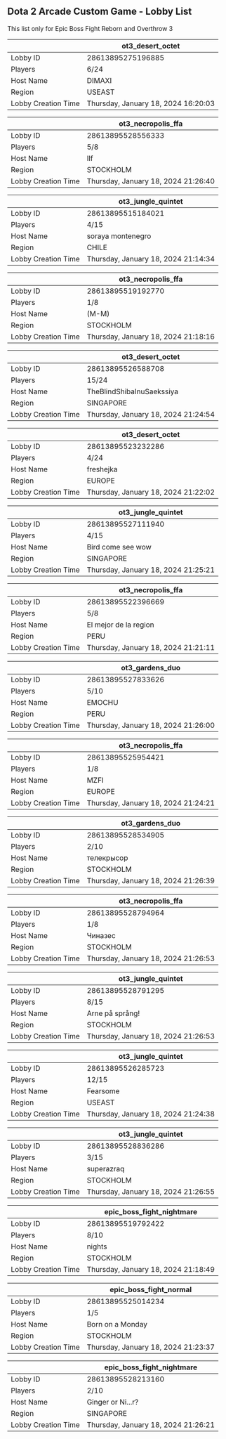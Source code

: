 ## Dota 2 Arcade Custom Game - Lobby List

This list only for Epic Boss Fight Reborn and Overthrow 3

|  | ot3_desert_octet |
| ------ | ------ |
| Lobby ID | 28613895275196885 |
| Players | 6/24 |
| Host Name | DIMAXI |
| Region | USEAST |
| Lobby Creation Time | Thursday, January 18, 2024 16:20:03 |


|  | ot3_necropolis_ffa |
| ------ | ------ |
| Lobby ID | 28613895528556333 |
| Players | 5/8 |
| Host Name | Ilf |
| Region | STOCKHOLM |
| Lobby Creation Time | Thursday, January 18, 2024 21:26:40 |


|  | ot3_jungle_quintet |
| ------ | ------ |
| Lobby ID | 28613895515184021 |
| Players | 4/15 |
| Host Name | soraya montenegro |
| Region | CHILE |
| Lobby Creation Time | Thursday, January 18, 2024 21:14:34 |


|  | ot3_necropolis_ffa |
| ------ | ------ |
| Lobby ID | 28613895519192770 |
| Players | 1/8 |
| Host Name | (M-M) |
| Region | STOCKHOLM |
| Lobby Creation Time | Thursday, January 18, 2024 21:18:16 |


|  | ot3_desert_octet |
| ------ | ------ |
| Lobby ID | 28613895526588708 |
| Players | 15/24 |
| Host Name | TheBlindShibaInuSaekssiya |
| Region | SINGAPORE |
| Lobby Creation Time | Thursday, January 18, 2024 21:24:54 |


|  | ot3_desert_octet |
| ------ | ------ |
| Lobby ID | 28613895523232286 |
| Players | 4/24 |
| Host Name | freshejka |
| Region | EUROPE |
| Lobby Creation Time | Thursday, January 18, 2024 21:22:02 |


|  | ot3_jungle_quintet |
| ------ | ------ |
| Lobby ID | 28613895527111940 |
| Players | 4/15 |
| Host Name | Bird come see wow |
| Region | SINGAPORE |
| Lobby Creation Time | Thursday, January 18, 2024 21:25:21 |


|  | ot3_necropolis_ffa |
| ------ | ------ |
| Lobby ID | 28613895522396669 |
| Players | 5/8 |
| Host Name | El mejor de la region |
| Region | PERU |
| Lobby Creation Time | Thursday, January 18, 2024 21:21:11 |


|  | ot3_gardens_duo |
| ------ | ------ |
| Lobby ID | 28613895527833626 |
| Players | 5/10 |
| Host Name | EMOCHU |
| Region | PERU |
| Lobby Creation Time | Thursday, January 18, 2024 21:26:00 |


|  | ot3_necropolis_ffa |
| ------ | ------ |
| Lobby ID | 28613895525954421 |
| Players | 1/8 |
| Host Name | MZFI |
| Region | EUROPE |
| Lobby Creation Time | Thursday, January 18, 2024 21:24:21 |


|  | ot3_gardens_duo |
| ------ | ------ |
| Lobby ID | 28613895528534905 |
| Players | 2/10 |
| Host Name | телекрысор |
| Region | STOCKHOLM |
| Lobby Creation Time | Thursday, January 18, 2024 21:26:39 |


|  | ot3_necropolis_ffa |
| ------ | ------ |
| Lobby ID | 28613895528794964 |
| Players | 1/8 |
| Host Name | Чиназес |
| Region | STOCKHOLM |
| Lobby Creation Time | Thursday, January 18, 2024 21:26:53 |


|  | ot3_jungle_quintet |
| ------ | ------ |
| Lobby ID | 28613895528791295 |
| Players | 8/15 |
| Host Name | Arne på språng! |
| Region | STOCKHOLM |
| Lobby Creation Time | Thursday, January 18, 2024 21:26:53 |


|  | ot3_jungle_quintet |
| ------ | ------ |
| Lobby ID | 28613895526285723 |
| Players | 12/15 |
| Host Name | Fearsome |
| Region | USEAST |
| Lobby Creation Time | Thursday, January 18, 2024 21:24:38 |


|  | ot3_jungle_quintet |
| ------ | ------ |
| Lobby ID | 28613895528836286 |
| Players | 3/15 |
| Host Name | superazraq |
| Region | STOCKHOLM |
| Lobby Creation Time | Thursday, January 18, 2024 21:26:55 |


|  | epic_boss_fight_nightmare |
| ------ | ------ |
| Lobby ID | 28613895519792422 |
| Players | 8/10 |
| Host Name | nights |
| Region | STOCKHOLM |
| Lobby Creation Time | Thursday, January 18, 2024 21:18:49 |


|  | epic_boss_fight_normal |
| ------ | ------ |
| Lobby ID | 28613895525014234 |
| Players | 1/5 |
| Host Name | Born on a Monday |
| Region | STOCKHOLM |
| Lobby Creation Time | Thursday, January 18, 2024 21:23:37 |


|  | epic_boss_fight_nightmare |
| ------ | ------ |
| Lobby ID | 28613895528213160 |
| Players | 2/10 |
| Host Name | Ginger or Ni...r? |
| Region | SINGAPORE |
| Lobby Creation Time | Thursday, January 18, 2024 21:26:21 |


